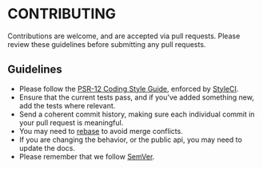 CONTRIBUTING
============


Contributions are welcome, and are accepted via pull requests. Please review these guidelines before submitting any pull requests.


## Guidelines

* Please follow the [PSR-12 Coding Style Guide](http://www.php-fig.org/psr/psr-12/), enforced by [StyleCI](https://styleci.io/).
* Ensure that the current tests pass, and if you've added something new, add the tests where relevant.
* Send a coherent commit history, making sure each individual commit in your pull request is meaningful.
* You may need to [rebase](https://git-scm.com/book/en/v2/Git-Branching-Rebasing) to avoid merge conflicts.
* If you are changing the behavior, or the public api, you may need to update the docs.
* Please remember that we follow [SemVer](http://semver.org/).
